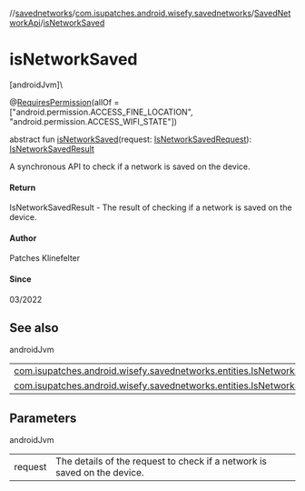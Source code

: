 //[savednetworks](../../../index.md)/[com.isupatches.android.wisefy.savednetworks](../index.md)/[SavedNetworkApi](index.md)/[isNetworkSaved](is-network-saved.md)

# isNetworkSaved

[androidJvm]\

@[RequiresPermission](https://developer.android.com/reference/kotlin/androidx/annotation/RequiresPermission.html)(allOf = [&quot;android.permission.ACCESS_FINE_LOCATION&quot;, &quot;android.permission.ACCESS_WIFI_STATE&quot;])

abstract fun [isNetworkSaved](is-network-saved.md)(request: [IsNetworkSavedRequest](../../com.isupatches.android.wisefy.savednetworks.entities/-is-network-saved-request/index.md)): [IsNetworkSavedResult](../../com.isupatches.android.wisefy.savednetworks.entities/-is-network-saved-result/index.md)

A synchronous API to check if a network is saved on the device.

#### Return

IsNetworkSavedResult - The result of checking if a network is saved on the device.

#### Author

Patches Klinefelter

#### Since

03/2022

## See also

androidJvm

| | |
|---|---|
| [com.isupatches.android.wisefy.savednetworks.entities.IsNetworkSavedRequest](../../com.isupatches.android.wisefy.savednetworks.entities/-is-network-saved-request/index.md) |  |
| [com.isupatches.android.wisefy.savednetworks.entities.IsNetworkSavedResult](../../com.isupatches.android.wisefy.savednetworks.entities/-is-network-saved-result/index.md) |  |

## Parameters

androidJvm

| | |
|---|---|
| request | The details of the request to check if a network is saved on the device. |
